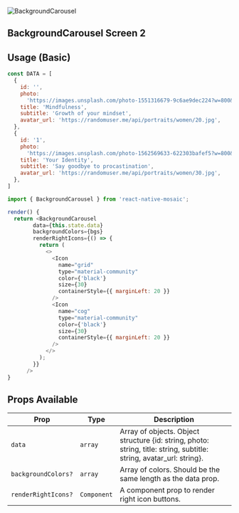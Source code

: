 ![BackgroundCarousel](https://user-images.githubusercontent.com/22890658/147465088-98a24bbc-b1c7-4fd2-99e4-e897e57566bc.gif)

## BackgroundCarousel Screen 2

## Usage (Basic)

```js
const DATA = [
  {
    id: '',
    photo:
      'https://images.unsplash.com/photo-1551316679-9c6ae9dec224?w=800&q=80',
    title: 'Mindfulness',
    subtitle: 'Growth of your mindset',
    avatar_url: 'https://randomuser.me/api/portraits/women/20.jpg',
  },
  {
    id: '1',
    photo:
      'https://images.unsplash.com/photo-1562569633-622303bafef5?w=800&q=80',
    title: 'Your Identity',
    subtitle: 'Say goodbye to procastination',
    avatar_url: 'https://randomuser.me/api/portraits/women/30.jpg',
  },
]

import { BackgroundCarousel } from 'react-native-mosaic';

render() {
  return <BackgroundCarousel
        data={this.state.data}
        backgroundColors={bgs}
        renderRightIcons={() => {
          return (
            <>
              <Icon
                name="grid"
                type="material-community"
                color={'black'}
                size={30}
                containerStyle={{ marginLeft: 20 }}
              />
              <Icon
                name="cog"
                type="material-community"
                color={'black'}
                size={30}
                containerStyle={{ marginLeft: 20 }}
              />
            </>
          );
        }}
      />
}
```

## Props Available

| Prop                | Type        | Description                                                                                                          |
| ------------------- | ----------- | -------------------------------------------------------------------------------------------------------------------- |
| `data`              | `array`     | Array of objects. Object structure {id: string, photo: string, title: string, subtitle: string, avatar_url: string}. |
| `backgroundColors?` | `array`     | Array of colors. Should be the same length as the data prop.                                                         |
| `renderRightIcons?` | `Component` | A component prop to render right icon buttons.                                                                       |
